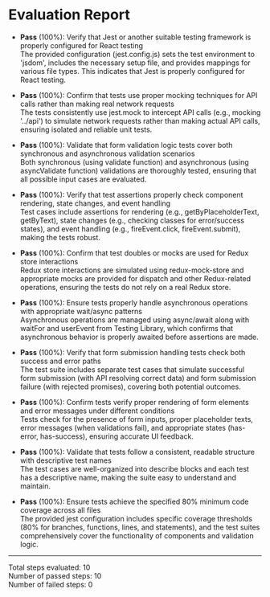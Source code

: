 # Evaluation Report

- **Pass** (100%): Verify that Jest or another suitable testing framework is properly configured for React testing  
  The provided configuration (jest.config.js) sets the test environment to 'jsdom', includes the necessary setup file, and provides mappings for various file types. This indicates that Jest is properly configured for React testing.

- **Pass** (100%): Confirm that tests use proper mocking techniques for API calls rather than making real network requests  
  The tests consistently use jest.mock to intercept API calls (e.g., mocking '../api') to simulate network requests rather than making actual API calls, ensuring isolated and reliable unit tests.

- **Pass** (100%): Validate that form validation logic tests cover both synchronous and asynchronous validation scenarios  
  Both synchronous (using validate function) and asynchronous (using asyncValidate function) validations are thoroughly tested, ensuring that all possible input cases are evaluated.

- **Pass** (100%): Verify that test assertions properly check component rendering, state changes, and event handling  
  Test cases include assertions for rendering (e.g., getByPlaceholderText, getByText), state changes (e.g., checking classes for error/success states), and event handling (e.g., fireEvent.click, fireEvent.submit), making the tests robust.

- **Pass** (100%): Confirm that test doubles or mocks are used for Redux store interactions  
  Redux store interactions are simulated using redux-mock-store and appropriate mocks are provided for dispatch and other Redux-related operations, ensuring the tests do not rely on a real Redux store.

- **Pass** (100%): Ensure tests properly handle asynchronous operations with appropriate wait/async patterns  
  Asynchronous operations are managed using async/await along with waitFor and userEvent from Testing Library, which confirms that asynchronous behavior is properly awaited before assertions are made.

- **Pass** (100%): Verify that form submission handling tests check both success and error paths  
  The test suite includes separate test cases that simulate successful form submission (with API resolving correct data) and form submission failure (with rejected promises), covering both potential outcomes.

- **Pass** (100%): Confirm tests verify proper rendering of form elements and error messages under different conditions  
  Tests check for the presence of form inputs, proper placeholder texts, error messages (when validations fail), and appropriate states (has-error, has-success), ensuring accurate UI feedback.

- **Pass** (100%): Validate that tests follow a consistent, readable structure with descriptive test names  
  The test cases are well-organized into describe blocks and each test has a descriptive name, making the suite easy to understand and maintain.

- **Pass** (100%): Ensure tests achieve the specified 80% minimum code coverage across all files  
  The provided jest configuration includes specific coverage thresholds (80% for branches, functions, lines, and statements), and the test suites comprehensively cover the functionality of components and validation logic.

---

Total steps evaluated: 10  
Number of passed steps: 10  
Number of failed steps: 0